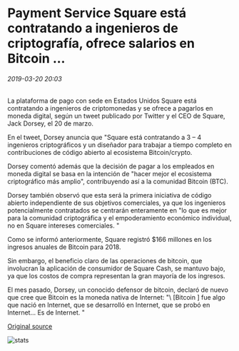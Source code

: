 # Payment Service Square está contratando a ingenieros de criptografía, ofrece salarios en Bitcoin ...

###### 2019-03-20 20:03

La plataforma de pago con sede en Estados Unidos Square está contratando a ingenieros de criptomonedas y se ofrece a pagarlos en moneda digital, según un tweet publicado por Twitter y el CEO de Square, Jack Dorsey, el 20 de marzo.

En el tweet, Dorsey anuncia que "Square está contratando a 3 – 4 ingenieros criptográficos y un diseñador para trabajar a tiempo completo en contribuciones de código abierto al ecosistema Bitcoin/crypto.

Dorsey comentó además que la decisión de pagar a los empleados en moneda digital se basa en la intención de "hacer mejor el ecosistema criptográfico más amplio", contribuyendo así a la comunidad Bitcoin (BTC).

Dorsey también observó que esta será la primera iniciativa de código abierto independiente de sus objetivos comerciales, ya que los ingenieros potencialmente contratados se centrarán enteramente en "lo que es mejor para la comunidad criptográfica y el empoderamiento económico individual, no en Square intereses comerciales. "

Como se informó anteriormente, Square registró $166 millones en los ingresos anuales de Bitcoin para 2018.

Sin embargo, el beneficio claro de las operaciones de bitcoin, que involucran la aplicación de consumidor de Square Cash, se mantuvo bajo, ya que los costos de compra representan la gran mayoría de los ingresos.

El mes pasado, Dorsey, un conocido defensor de bitcoin, declaró de nuevo que cree que Bitcoin es la moneda nativa de Internet: "\ [Bitcoin \] fue algo que nació en Internet, que se desarrolló en Internet, que se probó en Internet... Es de Internet. "

[Original source](https://cointelegraph.com/news/payment-service-square-is-hiring-crypto-engineers-offers-salaries-in-bitcoin)

![stats](https://c.statcounter.com/11760860/0/a89fa40b/1/ "stats")